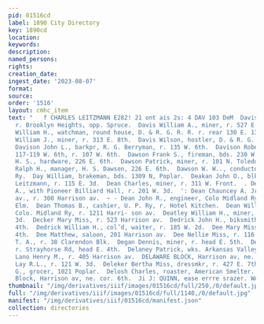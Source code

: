 ```yaml
---
pid: 01516cd
label: 1890 City Directory
key: 1890cd
location: 
keywords: 
description: 
named_persons: 
rights: 
creation_date: 
ingest_date: '2023-08-07'
format: 
source: 
order: '1516'
layout: cmhc_item
text: "   f CHARLES LEITZMANN E282! 21 ont ais 2s: 4 DAV 103 DeM  Davis Vovalena Mrs.,
  r. Brooklyn Heights, opp. Spruce.  Davis William A., miner, r. 527 E. 9th.  Davis
  William H., watchman, round house, D. & R. G. R. R. r. rear 130 E. 13th.  Davis
  William J., miner, r. 313 E. 8th.  Davis Wilson, hostler, D. & R. G. R. R.  . .
  Davison John L., barkpr, R. G. Berryman, r. 135 W. 6th.  Davison Robert J., livery,
  117-119 W. 6th, r. 107 W. 6th.  Dawson Frank S., fireman, bds. 230 W. 6th.  Dawson
  H. S., hardware, 226 E. 6th.  Dawson Patrick, miner, r. 101 N. Toledo av.  Dawson
  Ralph H., manager, H. S. Dawson, 226 E. 6th.  Dawson W. W.., conductor, Colo. Midland
  Ry.  Day William, brakeman, bds. 1309 N, Poplar.  Deakan John O., blksmith, Charles
  Leitzmann, r. 115 E. 3d.  Dean Charles, miner, r. 311 W. Front.  . Dean Chauncey
  A., with Pioneer Billiard Hall, r. 201 W. 3d.  ': Dean Chauncey A. Jr., 306 Harrison
  av., r. 300 Harrison av.  ~ - Dean John R., engineer, Colo Midland Ry, r. 301 W.
  Elm.  Dean Thomas B., cashier, U. P. Ry, r. Hotel Kitchen.  Dean William E., fireman,
  Colo. Midland Ry, r. 1211 Harri- son av.  Deatley William H., miner, bds. 141 E.
  3d.  Decker Mary Miss, r. 523 Harrison av.  Dedrick John H., biksmith, r. 702 E.
  4th.  Dedrick William H., col’d, waiter, r. 185 W. 2d.  Dee Mary Miss, r. 131 W.
  4th.  Dee Matthew, saloon, 201 Harrison av.  Dee Nellie Miss, r. 116 W. 4th.  Deering
  T. A., r. 38 Clarendon Blk.  Degan Dennis, miner, r. head E. 5th.  Degan John, miner,
  r. Strayhorse Rd, head E. 4th.  Delaney Patrick, wks. Arkansas Valley Smelter.  De
  Lano Henry M., r. 405 Harrison av.  DELAWARE BLOCK, Harrison av, ne. cor. 7th.  De
  Lay R.L., r. 121 W. 3d.  Deleker Bertha Miss, dressmkr, r. 427 E. 7th.  Della George
  G., grocer, 1021 Poplar.  Delosh Charles, roaster, American Smelter.  De Maineville
  Block, Harrison av, ne. cor. 6th.  Ji J: QUINN, ease errre srazer. WALL PAPER             "
thumbnail: "/img/derivatives/iiif/images/01516cd/full/250,/0/default.jpg"
full: "/img/derivatives/iiif/images/01516cd/full/1140,/0/default.jpg"
manifest: "/img/derivatives/iiif/01516cd/manifest.json"
collection: directories
---
```

